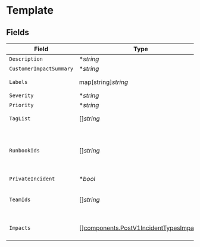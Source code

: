 # Template


## Fields

| Field                                                                                            | Type                                                                                             | Required                                                                                         | Description                                                                                      |
| ------------------------------------------------------------------------------------------------ | ------------------------------------------------------------------------------------------------ | ------------------------------------------------------------------------------------------------ | ------------------------------------------------------------------------------------------------ |
| `Description`                                                                                    | **string*                                                                                        | :heavy_minus_sign:                                                                               | N/A                                                                                              |
| `CustomerImpactSummary`                                                                          | **string*                                                                                        | :heavy_minus_sign:                                                                               | N/A                                                                                              |
| `Labels`                                                                                         | map[string]*string*                                                                              | :heavy_minus_sign:                                                                               | A labels hash of keys and values                                                                 |
| `Severity`                                                                                       | **string*                                                                                        | :heavy_minus_sign:                                                                               | N/A                                                                                              |
| `Priority`                                                                                       | **string*                                                                                        | :heavy_minus_sign:                                                                               | N/A                                                                                              |
| `TagList`                                                                                        | []*string*                                                                                       | :heavy_minus_sign:                                                                               | List of tags for the incident                                                                    |
| `RunbookIds`                                                                                     | []*string*                                                                                       | :heavy_minus_sign:                                                                               | List of ids of Runbooks to attach to incidents created from this type                            |
| `PrivateIncident`                                                                                | **bool*                                                                                          | :heavy_minus_sign:                                                                               | N/A                                                                                              |
| `TeamIds`                                                                                        | []*string*                                                                                       | :heavy_minus_sign:                                                                               | List of ids of teams to be assigned to incidents                                                 |
| `Impacts`                                                                                        | [][components.PostV1IncidentTypesImpacts](../../models/components/postv1incidenttypesimpacts.md) | :heavy_minus_sign:                                                                               | An array of impact/condition combinations                                                        |
